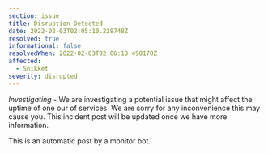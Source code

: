 ```yaml
---
section: issue
title: Disruption Detected
date: 2022-02-03T02:05:10.228748Z
resolved: true
informational: false
resolvedWhen: 2022-02-03T02:06:18.490170Z
affected:
  - Snikket
severity: disrupted
---
```

*Investigating* - We are investigating a potential issue that might affect the uptime of one our of services. We are sorry for any inconvenience this may cause you. This incident post will be updated once we have more information.

This is an automatic post by a monitor bot.
        